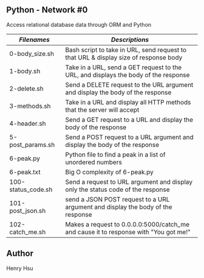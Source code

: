 ## Python - Network #0

Access relational database data through ORM and Python

|           *Filenames*           |                    *Descriptions*                                                     |
|---------------------------------|---------------------------------------------------------------------------------------|
| 0-body_size.sh                  | Bash script to take in URL, send request to that URL & display size of response body  |
| 1-body.sh                       | Take in a URL, send a GET request to the URL, and displays the body of the response   |
| 2-delete.sh                     | Send a DELETE request to the URL argument and display the body of the response        |
| 3-methods.sh                    | Take in a URL and display all HTTP methods that the server will accept                |
| 4-header.sh                     | Send a GET request to a URL and display the body of the response                      |
| 5-post_params.sh                | Send a POST request to a URL argument and display the body of the response            |
| 6-peak.py                       | Python file to find a peak in a list of unordered numbers                             |
| 6-peak.txt                      | Big O complexity of 6-peak.py                                                         |
| 100-status_code.sh              | Send a request to URL argument and display only the status code of the response       |
| 101-post_json.sh                | send a JSON POST request to a URL argument and display the body of the response       |
| 102-catch_me.sh                 | Makes a request to 0.0.0.0:5000/catch_me and cause it to response with "You got me!"  |


## Author
Henry Hsu
